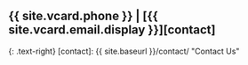 ## {{ site.vcard.phone }} | [{{ site.vcard.email.display }}][contact]  
{: .text-right}
[contact]: {{ site.baseurl }}/contact/ "Contact Us"  

